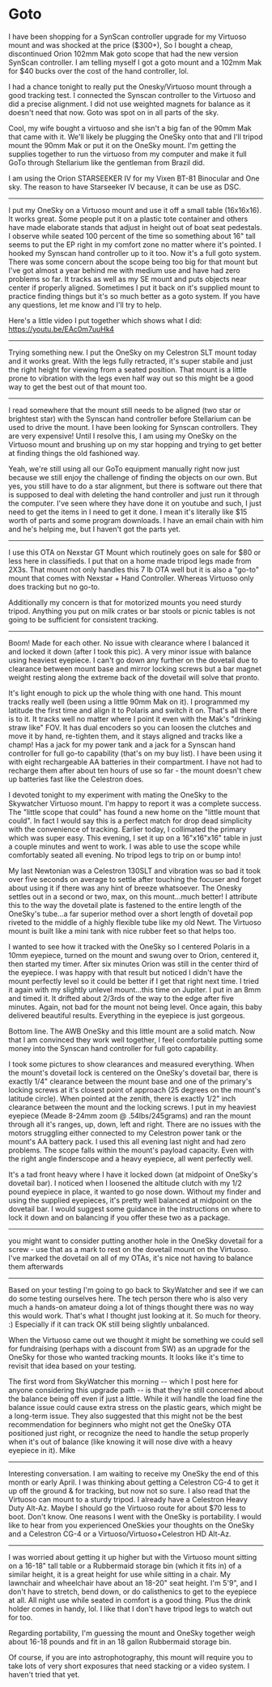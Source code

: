 # Goto

I have been shopping for a SynScan controller upgrade for my Virtuoso mount and was shocked at the price ($300+), So I bought a cheap, discontinued Orion 102mm Mak goto scope that had the new version SynScan controller. I am telling myself I got a goto mount and a 102mm Mak for $40 bucks over the cost of the hand controller, lol.

I had a chance tonight to really put the Onesky/Virtuoso mount through a good tracking test. I connected the Synscan controller to the Virtuoso and did a precise alignment. I did not use weighted magnets for balance as it doesn't need that now. Goto was spot on in all parts of the sky.

Cool, my wife bought a virtuoso and she isn't a big fan of the 90mm Mak that came with it.  We'll likely be plugging the OneSky onto that and I'll tripod mount the 90mm Mak or put it on the OneSky mount.  I'm getting the supplies together to run the virtuoso from my computer and make it full GoTo through Stellarium like the gentleman from Brazil did.

I am using the Orion STARSEEKER IV for my Vixen BT-81 Binocular and One sky. The reason to have Starseeker IV because, it can be use as DSC.


---

 I put my OneSky on a Virtuoso mount and use it off a small table (16x16x16). It works great. Some people put it on a plastic tote container and others have made elaborate stands that adjust in height out of boat seat pedestals. I observe while seated 100 percent of the time so something about 16" tall seems to put the EP right in my comfort zone no matter where it's pointed. I hooked my Synscan hand controller up to it too. Now it's a full goto system. There was some concern about the scope being too big for that mount but I've got almost a year behind me with medium use and have had zero problems so far. It tracks as well as my SE mount and puts objects near center if properly aligned. Sometimes I put it back on it's supplied mount to practice finding things but it's so much better as a goto system. If you have any questions, let me know and I'll try to help.

Here's a little video I put together which shows what I did:   https://youtu.be/EAc0m7uuHk4

---


Trying something new. I put the OneSky on my Celestron SLT mount today and it works great. With the legs fully retracted, it's super stabile and just the right height for viewing from a seated position. That mount is a little prone to vibration with the legs even half way out so this might be a good way to get the best out of that mount too.

---
 I read somewhere that the mount still needs to be aligned (two star or brightest star) with the Synscan hand controller before Stellarium can be used to drive the mount. I have been looking for Synscan controllers. They are very expensive! Until I resolve this, I am using my OneSky on the Virtuoso mount and brushing up on my star hopping and trying to get better at finding things the old fashioned way.


Yeah, we're still using all our GoTo equipment manually right now just because we still enjoy the challenge of finding the objects on our own.  But yes, you still have to do a star alignment, but there is software out there that is supposed to deal with deleting the hand controller and just run it through the computer.  I've seen where they have done it on youtube and such, I just need to get the items in I need to get it done.  I mean it's literally like $15 worth of parts and some program downloads.  I have an email chain with him and he's helping me, but I haven't got the parts yet.

---

I use this OTA on Nexstar GT Mount which routinely goes on sale for $80 or less here in classifieds. I put that on a home made tripod legs made from 2X3s. That mount not only handles this 7 lb OTA well but it is also a "go-to" mount that comes with Nexstar + Hand Controller. Whereas Virtuoso only does tracking but no go-to.

Additionally my concern is that for motorized mounts you need sturdy tripod. Anything you put on milk crates or bar stools or picnic tables is not going to be sufficient for consistent tracking.

---
Boom! Made for each other. No issue with clearance where I balanced it and locked it down (after I took this pic). A very minor issue with balance using heaviest eyepiece. I can't go down any further on the dovetail due to clearance between mount base and mirror locking screws but a bar magnet weight resting along the extreme back of the dovetail will solve that pronto.

It's light enough to pick up the whole thing with one hand. This mount tracks really well (been using a little 90mm Mak on it). I programmed my latitude the first time and align it to Polaris and switch it on. That's all there is to it. It tracks well no matter where I point it even with the Mak's "drinking straw like" FOV. It has dual encoders so you can loosen the clutches and move it by hand, re-tighten them, and it stays aligned and tracks like a champ! Has a jack for my power tank and a jack for a Synscan hand controller for full go-to capability (that's on my buy list). I have been using it with eight rechargeable AA batteries in their compartment. I have not had to recharge them after about ten hours of use so far - the mount doesn't chew up batteries fast like the Celestron does.

I devoted tonight to my experiment with mating the OneSky to the Skywatcher Virtuoso mount. I'm happy to report it was a complete success. The "little scope that could" has found a new home on the "little mount that could".  In fact I would say this is a perfect match for drop dead simplicity with the convenience of tracking. Earlier today, I collimated the primary which was super easy. This evening, I set it up on a 16"x16"x16" table in just a couple minutes and went to work. I was able to use the scope while comfortably seated all evening. No tripod legs to trip on or bump into!

 My last Newtonian was a Celestron 130SLT and vibration was so bad it took over five seconds on average to settle after touching the focuser and forget about using it if there was any hint of breeze whatsoever. The Onesky settles out in a second or two, max, on this mount...much better! I attribute this to the way the dovetail plate is fastened to the entire length of the OneSky's tube...a far superior method over a short length of dovetail pop riveted to the middle of a highly flexible tube like my old Newt. The Virtuoso mount is built like a mini tank with nice rubber feet so that helps too.

I wanted to see how it tracked with the OneSky so I centered Polaris in a 10mm eyepiece, turned on the mount and swung over to Orion, centered it, then started my timer. After six minutes Orion was still in the center third of the eyepiece. I was happy with that result but noticed I didn't have the mount perfectly level so it could be better if I get that right next time.  I tried it again with my slightly unlevel mount...this time on Jupiter. I put in an 8mm and timed it. It drifted about 2/3rds of the way to the edge after five minutes. Again, not bad for the mount not being level. Once again, this baby delivered beautiful results. Everything in the eyepiece is just gorgeous.

 Bottom line. The AWB OneSky and this little mount are a solid match. Now that I am convinced they work well together, I feel comfortable putting some money into the Synscan hand controller for full goto capability.


I took some pictures to show clearances and measured everything. When the mount's dovetail lock is centered on the OneSky's dovetail bar, there is exactly 1/4" clearance between the mount base and one of the primary's locking screws at it's closest point of approach (25 degrees on the mount's latitude circle). When pointed at the zenith, there is exactly 1/2" inch clearance between the mount and the locking screws. I put in my heaviest eyepiece (Meade 8-24mm zoom @ .54lbs/245grams) and ran the mount through all it's ranges, up, down, left and right. There are no issues with the motors struggling either connected to my Celestron power tank or the mount's AA battery pack. I used this all evening last night and had zero problems. The scope falls within the mount's payload capacity. Even with the right angle finderscope and a heavy eyepiece, all went perfectly well.

It's a tad front heavy where I have it locked down (at midpoint of OneSky's dovetail bar). I noticed when I loosened the altitude clutch with my 1/2 pound eyepiece in place, it wanted to go nose down. Without my finder and using the supplied eyepieces, it's pretty well balanced at midpoint on the dovetail bar. I would suggest some guidance in the instructions on where to lock it down and on balancing if you offer these two as a package.

---

you might want to consider putting another hole in the OneSky dovetail for a screw - use that as a mark to rest on the dovetail mount on the Virtuoso. I've marked the dovetail on all of my OTAs, it's nice not having to balance them afterwards

---

Based on your testing I'm going to go back to SkyWatcher and see if we can do some testing ourselves here. The tech person there who is also very much a hands-on amateur doing a lot of things thought there was no way this would work. That's what I thought just looking at it. So much for theory. :) Especially if it can track OK still being slightly unbalanced.

When the Virtuoso came out we thought it might be something we could sell for fundraising (perhaps with a discount from SW) as an upgrade for the OneSky for those who wanted tracking mounts. It looks like it's time to revisit that idea based on your testing.

The first word from SkyWatcher this morning -- which I post here for anyone considering this upgrade path -- is that they're still concerned about the balance being off even if just a little. While it will handle the load fine the balance issue could cause extra stress on the plastic gears, which might be a long-term issue. They also suggested that this might not be the best recommendation for beginners who might not get the OneSky OTA positioned just right, or recognize the need to handle the setup properly when it's out of balance (like knowing it will nose dive with a heavy eyepiece in it).
Mike

---

Interesting conversation.  I am waiting to receive my OneSky the end of this month or early April.  I was thinking about getting a Celestron CG-4 to get it up off the ground & for tracking, but now not so sure.  I also read that the Virtuoso can mount to a sturdy tripod.  I already have a Celestron Heavy Duty Alt-Az.  Maybe I should go the Virtuoso route for about $70 less to boot. Don't know. One reasons I went with the OneSky is portability.  I would like to hear from you experienced OneSkies your thoughts on the OneSky and a Celestron CG-4 or a Virtuoso/Virtuoso+Celestron HD Alt-Az.

---

I was worried about getting it up higher but with the Virtuoso mount sitting on a 16-18" tall table or a Rubbermaid storage bin (which it fits in) of a similar height, it is a great height for use while sitting in a chair. My lawnchair and wheelchair have about an 18-20" seat height. I'm 5'9", and I don't have to stretch, bend down, or do calisthenics to get to the eyepiece at all. All night use while seated in comfort is a good thing. Plus the drink holder comes in handy, lol. I like that I don't have tripod legs to watch out for too.

Regarding portability, I'm guessing the mount and OneSky together weigh about 16-18 pounds and fit in an 18 gallon Rubbermaid storage bin.

Of course, if you are into astrophotography, this mount will require you to take lots of very short exposures that need stacking or a video system. I haven't tried that yet.
